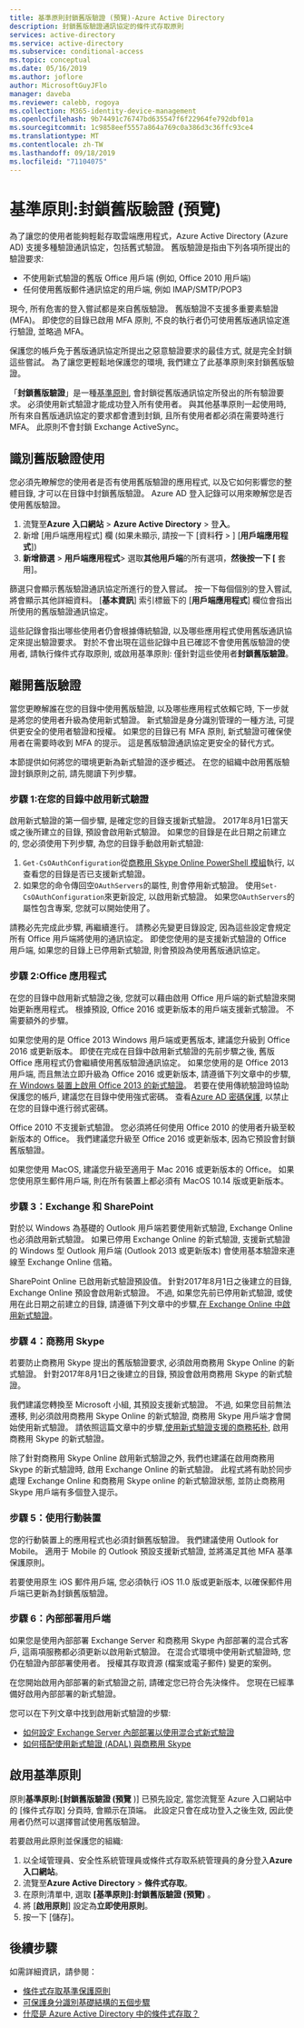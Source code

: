 ```yaml
---
title: 基準原則封鎖舊版驗證 (預覽)-Azure Active Directory
description: 封鎖舊版驗證通訊協定的條件式存取原則
services: active-directory
ms.service: active-directory
ms.subservice: conditional-access
ms.topic: conceptual
ms.date: 05/16/2019
ms.author: joflore
author: MicrosoftGuyJFlo
manager: daveba
ms.reviewer: calebb, rogoya
ms.collection: M365-identity-device-management
ms.openlocfilehash: 9b74491c76747bd635547f6f22964fe792dbf01a
ms.sourcegitcommit: 1c9858eef5557a864a769c0a386d3c36ffc93ce4
ms.translationtype: MT
ms.contentlocale: zh-TW
ms.lasthandoff: 09/18/2019
ms.locfileid: "71104075"
---
```

# <a name="baseline-policy-block-legacy-authentication-preview"></a>基準原則:封鎖舊版驗證 (預覽)

為了讓您的使用者能夠輕鬆存取雲端應用程式，Azure Active Directory (Azure AD) 支援多種驗證通訊協定，包括舊式驗證。 舊版驗證是指由下列各項所提出的驗證要求:

* 不使用新式驗證的舊版 Office 用戶端 (例如, Office 2010 用戶端)
* 任何使用舊版郵件通訊協定的用戶端, 例如 IMAP/SMTP/POP3

現今, 所有危害的登入嘗試都是來自舊版驗證。 舊版驗證不支援多重要素驗證 (MFA)。 即使您的目錄已啟用 MFA 原則, 不良的執行者仍可使用舊版通訊協定進行驗證, 並略過 MFA。

保護您的帳戶免于舊版通訊協定所提出之惡意驗證要求的最佳方式, 就是完全封鎖這些嘗試。 為了讓您更輕鬆地保護您的環境, 我們建立了此基準原則來封鎖舊版驗證。

「**封鎖舊版驗證**」是一種[基準原則](concept-baseline-protection.md), 會封鎖從舊版通訊協定所發出的所有驗證要求。 必須使用新式驗證才能成功登入所有使用者。 與其他基準原則一起使用時, 所有來自舊版通訊協定的要求都會遭到封鎖, 且所有使用者都必須在需要時進行 MFA。 此原則不會封鎖 Exchange ActiveSync。

## <a name="identify-legacy-authentication-use"></a>識別舊版驗證使用

您必須先瞭解您的使用者是否有使用舊版驗證的應用程式, 以及它如何影響您的整體目錄, 才可以在目錄中封鎖舊版驗證。 Azure AD 登入記錄可以用來瞭解您是否使用舊版驗證。

1. 流覽至**Azure 入口網站** >  **Azure Active Directory**  > 登**入**。
1. 新增 [用戶端應用程式] 欄 (如果未顯示, 請按一下 [資料**行** > ] [**用戶端應用程式**])
1. **新增篩選** > **用戶端應用程式**> 選取**其他用戶端**的所有選項，**然後按一下 [** 套用]。

篩選只會顯示舊版驗證通訊協定所進行的登入嘗試。 按一下每個個別的登入嘗試, 將會顯示其他詳細資料。 [**基本資訊**] 索引標籤下的 [**用戶端應用程式**] 欄位會指出所使用的舊版驗證通訊協定。

這些記錄會指出哪些使用者仍會根據傳統驗證, 以及哪些應用程式使用舊版通訊協定來提出驗證要求。 對於不會出現在這些記錄中且已確認不會使用舊版驗證的使用者, 請執行條件式存取原則, 或啟用基準原則: 僅針對這些使用者**封鎖舊版驗證**。

## <a name="moving-away-from-legacy-authentication"></a>離開舊版驗證

當您更瞭解誰在您的目錄中使用舊版驗證, 以及哪些應用程式依賴它時, 下一步就是將您的使用者升級為使用新式驗證。 新式驗證是身分識別管理的一種方法, 可提供更安全的使用者驗證和授權。 如果您的目錄已有 MFA 原則, 新式驗證可確保使用者在需要時收到 MFA 的提示。 這是舊版驗證通訊協定更安全的替代方式。

本節提供如何將您的環境更新為新式驗證的逐步概述。 在您的組織中啟用舊版驗證封鎖原則之前, 請先閱讀下列步驟。

### <a name="step-1-enable-modern-authentication-in-your-directory"></a>步驟 1:在您的目錄中啟用新式驗證

啟用新式驗證的第一個步驟, 是確定您的目錄支援新式驗證。 2017年8月1日當天或之後所建立的目錄, 預設會啟用新式驗證。 如果您的目錄是在此日期之前建立的, 您必須使用下列步驟, 為您的目錄手動啟用新式驗證:

1. `Get-CsOAuthConfiguration`從[商務用 Skype Online PowerShell 模組](https://docs.microsoft.com/office365/enterprise/powershell/manage-skype-for-business-online-with-office-365-powershell)執行, 以查看您的目錄是否已支援新式驗證。
1. 如果您的命令傳回空`OAuthServers`的屬性, 則會停用新式驗證。 使用`Set-CsOAuthConfiguration`來更新設定, 以啟用新式驗證。 如果您`OAuthServers`的屬性包含專案, 您就可以開始使用了。

請務必先完成此步驟, 再繼續進行。 請務必先變更目錄設定, 因為這些設定會規定所有 Office 用戶端將使用的通訊協定。 即使您使用的是支援新式驗證的 Office 用戶端, 如果您的目錄上已停用新式驗證, 則會預設為使用舊版通訊協定。

### <a name="step-2-office-applications"></a>步驟 2:Office 應用程式

在您的目錄中啟用新式驗證之後, 您就可以藉由啟用 Office 用戶端的新式驗證來開始更新應用程式。 根據預設, Office 2016 或更新版本的用戶端支援新式驗證。 不需要額外的步驟。

如果您使用的是 Office 2013 Windows 用戶端或更舊版本, 建議您升級到 Office 2016 或更新版本。 即使在完成在目錄中啟用新式驗證的先前步驟之後, 舊版 Office 應用程式仍會繼續使用舊版驗證通訊協定。 如果您使用的是 Office 2013 用戶端, 而且無法立即升級為 Office 2016 或更新版本, 請遵循下列文章中的步驟,[在 Windows 裝置上啟用 Office 2013 的新式驗證](https://docs.microsoft.com/office365/admin/security-and-compliance/enable-modern-authentication)。 若要在使用傳統驗證時協助保護您的帳戶, 建議您在目錄中使用強式密碼。 查看[Azure AD 密碼保護](../authentication/concept-password-ban-bad.md), 以禁止在您的目錄中進行弱式密碼。

Office 2010 不支援新式驗證。 您必須將任何使用 Office 2010 的使用者升級至較新版本的 Office。 我們建議您升級至 Office 2016 或更新版本, 因為它預設會封鎖舊版驗證。

如果您使用 MacOS, 建議您升級至適用于 Mac 2016 或更新版本的 Office。 如果您使用原生郵件用戶端, 則在所有裝置上都必須有 MacOS 10.14 版或更新版本。

### <a name="step-3-exchange-and-sharepoint"></a>步驟 3：Exchange 和 SharePoint

對於以 Windows 為基礎的 Outlook 用戶端若要使用新式驗證, Exchange Online 也必須啟用新式驗證。 如果已停用 Exchange Online 的新式驗證, 支援新式驗證的 Windows 型 Outlook 用戶端 (Outlook 2013 或更新版本) 會使用基本驗證來連線至 Exchange Online 信箱。

SharePoint Online 已啟用新式驗證預設值。 針對2017年8月1日之後建立的目錄, Exchange Online 預設會啟用新式驗證。 不過, 如果您先前已停用新式驗證, 或使用在此日期之前建立的目錄, 請遵循下列文章中的步驟,[在 Exchange Online 中啟用新式驗證](https://docs.microsoft.com/exchange/clients-and-mobile-in-exchange-online/enable-or-disable-modern-authentication-in-exchange-online)。

### <a name="step-4-skype-for-business"></a>步驟 4：商務用 Skype

若要防止商務用 Skype 提出的舊版驗證要求, 必須啟用商務用 Skype Online 的新式驗證。 針對2017年8月1日之後建立的目錄, 預設會啟用商務用 Skype 的新式驗證。

我們建議您轉換至 Microsoft 小組, 其預設支援新式驗證。 不過, 如果您目前無法遷移, 則必須啟用商務用 Skype Online 的新式驗證, 商務用 Skype 用戶端才會開始使用新式驗證。 請依照這篇文章中的步驟,[使用新式驗證支援的商務拓朴](https://docs.microsoft.com/skypeforbusiness/plan-your-deployment/modern-authentication/topologies-supported), 啟用商務用 Skype 的新式驗證。

除了針對商務用 Skype Online 啟用新式驗證之外, 我們也建議在啟用商務用 Skype 的新式驗證時, 啟用 Exchange Online 的新式驗證。 此程式將有助於同步處理 Exchange Online 和商務用 Skype online 的新式驗證狀態, 並防止商務用 Skype 用戶端有多個登入提示。

### <a name="step-5-using-mobile-devices"></a>步驟 5：使用行動裝置

您的行動裝置上的應用程式也必須封鎖舊版驗證。 我們建議使用 Outlook for Mobile。 適用于 Mobile 的 Outlook 預設支援新式驗證, 並將滿足其他 MFA 基準保護原則。

若要使用原生 iOS 郵件用戶端, 您必須執行 iOS 11.0 版或更新版本, 以確保郵件用戶端已更新為封鎖舊版驗證。

### <a name="step-6-on-premises-clients"></a>步驟 6：內部部署用戶端

如果您是使用內部部署 Exchange Server 和商務用 Skype 內部部署的混合式客戶, 這兩項服務都必須更新以啟用新式驗證。 在混合式環境中使用新式驗證時, 您仍在驗證內部部署使用者。 授權其存取資源 (檔案或電子郵件) 變更的案例。

在您開始啟用內部部署的新式驗證之前, 請確定您已符合先決條件。
您現在已經準備好啟用內部部署的新式驗證。

您可以在下列文章中找到啟用新式驗證的步驟:

* [如何設定 Exchange Server 內部部署以使用混合式新式驗證](https://docs.microsoft.com/office365/enterprise/configure-exchange-server-for-hybrid-modern-authentication)
* [如何搭配使用新式驗證 (ADAL) 與商務用 Skype](https://docs.microsoft.com/skypeforbusiness/manage/authentication/use-adal)

## <a name="enable-the-baseline-policy"></a>啟用基準原則

原則**基準原則:[封鎖舊版驗證 (預覽** )] 已預先設定, 當您流覽至 Azure 入口網站中的 [條件式存取] 分頁時, 會顯示在頂端。 此設定只會在成功登入之後生效, 因此使用者仍然可以選擇嘗試使用舊版驗證。

若要啟用此原則並保護您的組織:

1. 以全域管理員、安全性系統管理員或條件式存取系統管理員的身分登入**Azure 入口網站**。
1. 流覽至**Azure Active Directory**  > **條件式存取**。
1. 在原則清單中, 選取 **[基準原則]:封鎖舊版驗證 (預覽)** 。
1. 將 [**啟用原則**] 設定為**立即使用原則**。
1. 按一下 [儲存]。

## <a name="next-steps"></a>後續步驟

如需詳細資訊，請參閱：

* [條件式存取基準保護原則](concept-baseline-protection.md)
* [可保護身分識別基礎結構的五個步驟](../../security/fundamentals/steps-secure-identity.md)
* [什麼是 Azure Active Directory 中的條件式存取？](overview.md)
